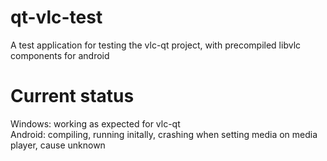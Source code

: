 # qt-vlc-test
A test application for testing the vlc-qt project, with precompiled libvlc components for android 

# Current status

Windows: working as expected for vlc-qt<br/>
Android: compiling, running initally, crashing when setting media on media player, cause unknown
